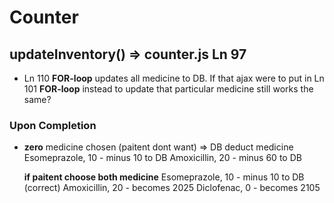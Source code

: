 # Counter

## updateInventory() => counter.js Ln 97

- Ln 110 **FOR-loop** updates all medicine to DB.
  If that ajax were to put in Ln 101 **FOR-loop** instead to update that particular medicine still works the same?

### Upon Completion

- **zero** medicine chosen (paitent dont want) => DB deduct medicine
  Esomeprazole, 10 - minus 10 to DB
  Amoxicillin, 20 - minus 60 to DB

  **if paitent choose both medicine**
  Esomeprazole, 10 - minus 10 to DB (correct)
  Amoxicillin, 20 - becomes 2025
  Diclofenac, 0 - becomes 2105

<!-- ## Timer clock

- remove seconds? (performance based on different laptop. mine poor performance therefore could not update per seconds)
**Ignored, i'm calling every 5 seconds**

## Scan Pass

- the clickable indication appears for the whole row but its only clickable at the "card"
  **Fixed**

## counter.js

- Ln 111 => name is empty so it will return false and could not go in IF statement to update the inventory DB
  **Fixed**

## Instructions

- when Help is clicked and exited from help, the Exit button no longer working unless going to the
  next page to reactive the exit button.
  **Cannot replicate**

- my laptop need to scroll down, to read all. the EXIT and HELP will follow but could not be click if its scrolled down
  **I changed laptop scaling from 125% (Windows recommandation) to 100% then dont have scrolling already.**
  Cannot replicate -->
